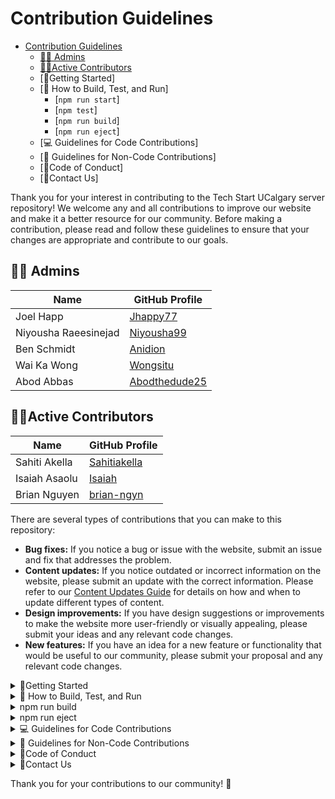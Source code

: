 # Contribution Guidelines

- [Contribution Guidelines](#contribution-guidelines)
  - [👩‍⚖️ Admins](#️-admins)
  - [👩‍💻Active Contributors](#active-contributors)
  - [🌟Getting Started]
  - [🧪 How to Build, Test, and Run]
    - [`npm run start`]
    - [`npm test`]
    - [`npm run build`]
    - [`npm run eject`]
  - [💻 Guidelines for Code Contributions]
  - [🎨 Guidelines for Non-Code Contributions]
  - [📃Code of Conduct]
  - [📩Contact Us]

Thank you for your interest in contributing to the Tech Start UCalgary server repository! We welcome any and all contributions to improve our website and make it a better resource for our community. Before making a contribution, please read and follow these guidelines to ensure that your changes are appropriate and contribute to our goals.

## 👩‍⚖️ Admins

| Name                 | GitHub Profile                                    |
| -------------------- | ------------------------------------------------- |
| Joel Happ            | [Jhappy77](https://github.com/Jhappy77)           |
| Niyousha Raeesinejad | [Niyousha99](https://github.com/Niyousha99)       |
| Ben Schmidt          | [Anidion](https://github.com/Anidion)             |
| Wai Ka Wong          | [Wongsitu](https://github.com/wongsitu/)          |
| Abod Abbas           | [Abodthedude25](https://github.com/abodthedude25) |

## 👩‍💻Active Contributors

| Name          | GitHub Profile                                  |
| ------------- | ----------------------------------------------- |
| Sahiti Akella | [Sahitiakella](https://github.com/Sahitiakella) |
| Isaiah Asaolu | [Isaiah](https://github.com/IsaiahA21)          |
| Brian Nguyen  | [brian-ngyn](https://github.com/brian-ngyn)     |

There are several types of contributions that you can make to this repository:

- **Bug fixes:** If you notice a bug or issue with the website, submit an issue and fix that addresses the problem.
- **Content updates:** If you notice outdated or incorrect information on the website, please submit an update with the correct information. Please refer to our [Content Updates Guide](./content-updates.md) for details on how and when to update different types of content.
- **Design improvements:** If you have design suggestions or improvements to make the website more user-friendly or visually appealing, please submit your ideas and any relevant code changes.
- **New features:** If you have an idea for a new feature or functionality that would be useful to our community, please submit your proposal and any relevant code changes.

<details>
  <summary>🌟Getting Started </summary>

To get started contributing to the Tech Start UCalgary express server, please follow these steps:

1. Clone the repository to your local machine.
2. Make sure you're on our `main` branch: `git checkout main`.
3. Pull our latest changes so that you are up-to-date with the branch: `git pull origin main`.
4. In the root directory of the project, create a new file named `.env`.
5. In the `.env` file, add the following line: `GOOGLE_PHOTOS_URL=`. Do not add any value after the equals sign.
6. Reach out to an Admin to get the actual value for `GOOGLE_PHOTOS_URL`. Once you have the value, add it after the equals sign in the `.env` file.
    Your `.env` file should now look something like this:
    GOOGLE_PHOTOS_URL=https://photos.app.goo.gl/YourUniqueGooglePhotosURL
7. Create and switch to your own branch (which should be a descriptive name of your feature change): `git checkout -b your-name/name-of-feature-change`.
8. Make your code changes.
9. Add all your changed files: `git add --all`. Alternatively, you can add selected files as well.
10. Sign off and commit your changes along with a short and informative description of changes : `git commit -s`.
11. Push your changes to your remote branch: `git push origin name-of-feature-change`.
12. Create new pull request on GitHub. Make sure to set your target branch to `dev`, assign yourself as the assignee, and include a brief description of your changes.
13. Once your PR has been created, go to your issue, click on "Linked pull requests", and select your PR to link to your issue. You can refer to this [past PR](https://github.com/Tech-Start-Server-UCalgary/tsu-website/pull/303) as an example.
14. Add all relevant reviewers to your PR; at minimum this should include the Presidents, VP Communications, VP Development, any relevant active contributors. You will be able to merge your PR once you receive at least 2 approvals from your reviewers.
15. Vercel will automatically host your branch, so everyone can test it. Please ensure you do thorough testing to catch any bugs.
16. An admin will review and deploy your changes to the website by pushing your changes from your branch to the `main` branch.
17. After you have merged your PR to `main`, please delete your remote branch.

</details>


<details>

<summary>🧪 How to Build, Test, and Run</summary>

In the project directory, you can run:

### `npm run start`

Runs the app in the development mode. Remember to run `npm install` first to install all dependencies needed to run the app in development.

Open [http://localhost:3001](http://localhost:3001) to view it in the browser.

The page will reload if you make edits. You will also see any lint errors in the console.

### `npm test`

Launches the test runner in the interactive watch mode.\
See the section about [running tests](https://facebook.github.io/create-react-app/docs/running-tests) for more information.

</details>

<details>
<summary>npm run build </summary>
</details>

<details>
<summary>npm run eject</summary>

**Note: this is a one-way operation. Once you `eject`, you can’t go back!**

If you aren’t satisfied with the build tool and configuration choices, you can `eject` at any time. This command will remove the single build dependency from your project.

Instead, it will copy all the configuration files and the transitive dependencies (`webpack`, `Babel`, `ESLint`, etc.) right into your project so you have full control over them. All the commands except `eject` will still work, but they will point to the copied scripts, so you can tweak them. At this point you’re on your own.

You don’t have to ever use `eject`. The curated feature set is suitable for small and middle deployments, and you shouldn’t feel obligated to use this feature. However, we understand that this tool wouldn’t be useful if you couldn’t customize it when you are ready for it.
</details>

<details>
<summary>💻 Guidelines for Code Contributions </summary>

When making code contributions to the Tech Start UCalgary server, please follow these guidelines:

- Write clear, concise code that is easy to understand and maintain.
- Use descriptive variable and function names.
- Test your code thoroughly before submitting it.
- Follow existing coding standards and conventions.
- Avoid making changes that are not related to your contribution.
</details>

<details>
<summary>🎨 Guidelines for Non-Code Contributions</summary>

If you are making non-code contributions to the Tech Start UCalgary server, such as design or content updates, please follow these guidelines:

- Provide clear and detailed descriptions of your changes.
- Include any relevant images or files.
- Follow existing design and content standards and conventions.
- Avoid making changes that are not related to your contribution.
</details>

<details>
<summary>📃Code of Conduct </summary>

Please note that all contributors are expected to adhere to the [Tech Start UCalgary Code of Conduct](CODE_OF_CONDUCT.md)

</details>

<details>
<summary>📩Contact Us</summary>

If you have any questions or concerns about contributing to the Tech Start UCalgary server repository, please contact us at info@techstartucalgary.com.

</details>

Thank you for your contributions to our community! 👐